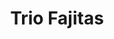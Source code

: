 ---
title: "Trio Fajitas"
price: "$18.00"
category: "Mexican-Cuisine"
img: "src/images/menu/Trio-Fajitas.png"
desc: "A combination of chicken, beef, and shrimp with grilled peppers and onions"
---